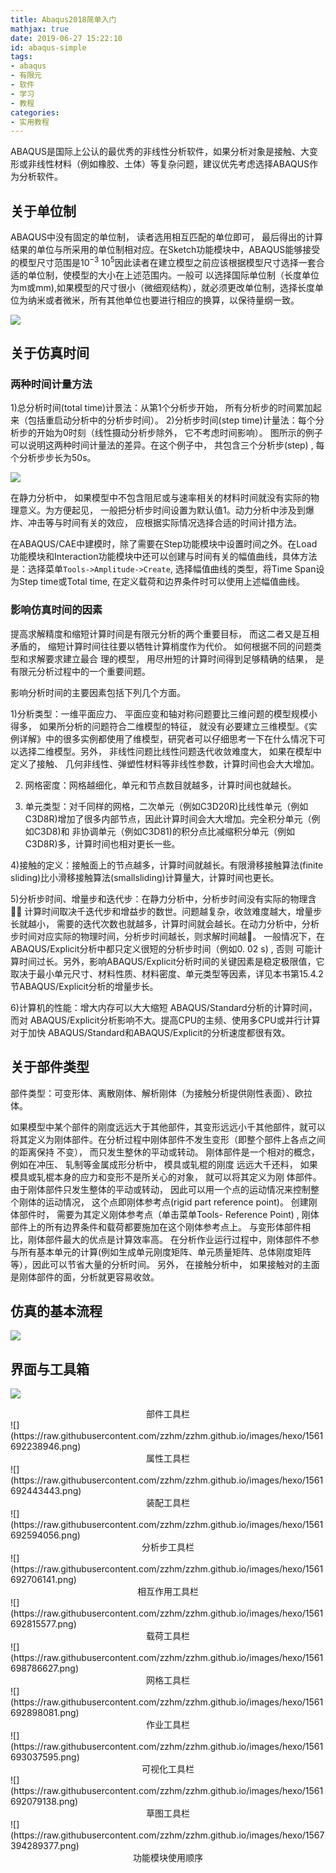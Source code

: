 ```yaml
---
title: Abaqus2018简单入门
mathjax: true
date: 2019-06-27 15:22:10
id: abaqus-simple
tags:
- abaqus
- 有限元
- 软件
- 学习
- 教程
categories:
- 实用教程
---
```


ABAQUS是国际上公认的最优秀的非线性分析软件，如果分析对象是接触、大变形或非线性材料（例如橡胶、土体）等复杂问题，建议优先考虑选择ABAQUS作为分析软件。

<!---more--->

## 关于单位制

ABAQUS中没有固定的单位制， 读者选用相互匹配的单位即可， 最后得出的计算结果的单位与所采用的单位制相对应。在Sketch功能模块中，ABAQUS能够接受的模型尺寸范围是$10^{-3}~10^5$因此读者在建立模型之前应该根据模型尺寸选择一套合适的单位制，使模型的大小在上述范围内。一般可 以选择国际单位制（长度单位为m或mm),如果模型的尺寸很小（微细观结构），就必须更改单位制，选择长度单位为纳米或者微米，所有其他单位也要进行相应的换算，以保待量纲一致。

![](https://raw.githubusercontent.com/zzhm/zzhm.github.io/images/hexo/1561621164753.png)

## 关于仿真时间

### 两种时间计量方法
1)总分析时间(total time)计景法：从第1个分析步开始， 所有分析步的时间累加起来（包括重启动分析中的分析步时间）。
2)分析步时间(step time)计量法：每个分析步的开始为0时刻（线性摄动分析步除外， 它不考虑时间影响）。
图所示的例子可以说明这两种时间计量法的差异。在这个例子中， 共包含三个分析步(step) , 每个分析步步长为50s。

![](https://raw.githubusercontent.com/zzhm/zzhm.github.io/images/hexo/1561625314899.png)

在静力分析中， 如果模型中不包含阻尼或与速率相关的材料时间就没有实际的物理意义。为方便起见， 一般把分析步时间设置为默认值1。动力分析中涉及到爆炸、冲击等与时间有关的效应， 应根据实际情况选择合适的时间计措方法。

在ABAQUS/CAE中建模时，除了需要在Step功能模块中设置时间之外。在Load功能模块和Interaction功能模块中还可以创建与时间有关的幅值曲线，具体方法是：选择菜单`Tools->Amplitude->Create`, 选择幅值曲线的类型，将Time Span设为Step time或Total time, 在定义载荷和边界条件时可以使用上述幅值曲线。

### 影响仿真时间的因素

提高求解精度和缩短计算时间是有限元分析的两个重要目标， 而这二者又是互相矛盾的， 缩短计算时间往往要以牺牲计算梢度作为代价。 如何根据不同的问题类型和求解要求建立最合 理的模型， 用尽卅短的计算时间得到足够精确的结果， 是有限元分析过程中的一个重要间题。

影响分析时间的主要因素包括下列几个方面。

1)分析类型：一维平面应力、 平面应变和轴对称问题要比三维问题的模型规模小得多， 如果所分析的问题符合二维模型的特征， 就没有必要建立三维模型。《实例详解》中的很多实例都使用了维模型，研究者可以仔细思考一下在什么情况下可以选择二维模型。另外， 非线性问题比线性问题迭代收敛难度大， 如果在模犁中定义了接触、 几何非线性、弹塑性材料等非线性参数，计算时间也会大大增加。

2)	网格密度：网格越细化，单元和节点数目就越多，计算时间也就越长。

3)	单元类型：对千同样的网格，二次单元（例如C3D20R)比线性单元（例如C3D8R)增加了很多内部节点，因此计算时间会大大增加。完全积分单元（例如C3D8)和 非协调单元（例如C3D81)的积分点比减缩积分单元（例如C3D8R)多，计算时间也相对更长一些。

4)接触的定义：接触面上的节点越多，计算时间就越长。有限滑移接触算法(finite sliding)比小滑移接触算法(smallsliding)计算量大，计算时间也更长。

5)分析步时间、增量步和迭代步：在静力分析中，分析步时间没有实际的物理含􀃈， 计算时间取决千迭代步和增益步的数世。问题越复杂，收敛难度越大，增量步长就越小， 需要的迭代次数也就越多，计算时间就会越长。在动力分析中，分析步时间对应实际的物理时间，分析步时间越长，则求解时间越􀁤。 一般情况下，在ABAQUS/Explicit分析中都只定义很短的分析步时间（例如0. 02 s) , 否则 可能计算时间过长。另外，影响ABAQUS/Explicit分析时间的关键因素是稳定极限值，它取决于最小单元尺寸、材料性质、材料密度、单元类型等因素，详见本书第15.4.2节ABAQUS/Explicit分析的增量步长。

6)计算机的性能：增大内存可以大大缩短 ABAQUS/Standard分析的计算时间，而对 ABAQUS/Explicit分析影响不大。提高CPU的主频、使用多CPU或并行计算对于加快 ABAQUS/Standard和ABAQUS/Explicit的分析速度都很有效。

## 关于部件类型

部件类型：可变形体、离散刚体、解析刚体（为接触分析提供刚性表面）、欧拉体。

如果模型中某个部件的刚度远远大于其他部件，其变形远远小千其他部件，就可以将其定义为刚体部件。在分析过程中刚体部件不发生变形（即整个部件上各点之间的距离保持 不变）， 而只发生整休的平动或转动。
刚体部件是一个相对的概念， 例如在冲压、 轧制等金属成形分析中， 模具或轧棍的刚度 远远大千还料， 如果模具或轧棍本身的应力和变形不是所关心的对象， 就可以将其定义为刚 体部件。
由于刚体部件只发生整体的平动或转动， 因此可以用一个点的运动情况来控制整个刚体的运动情况， 这个点即刚体参考点(rigid part reference point)。 创建刚体部件时， 需要为其定义刚体参考点（单击菜单Tools- Reference Point) , 刚体部件上的所有边界条件和载荷都要施加在这个刚体参考点上。
与变形体部件相比，刚体部件最大的优点是计算效率高。 在分析作业运行过程中，刚体部件不参与所有基本单元的计算(例如生成单元刚度矩阵、单元质量矩阵、总体刚度矩阵等），因此可以节省大量的分析时间。 另外， 在接触分析中， 如果接触对的主面是刚体部件的面，分析就更容易收敛。

## 仿真的基本流程

![](https://raw.githubusercontent.com/zzhm/zzhm.github.io/images/hexo/1561622118424.png)

## 界面与工具箱

![](https://raw.githubusercontent.com/zzhm/zzhm.github.io/images/hexo/1561691977714.png)

<center>部件工具栏</center>
![](https://raw.githubusercontent.com/zzhm/zzhm.github.io/images/hexo/1561692238946.png)

<center>属性工具栏</center>
![](https://raw.githubusercontent.com/zzhm/zzhm.github.io/images/hexo/1561692443443.png)

<center>装配工具栏</center>
![](https://raw.githubusercontent.com/zzhm/zzhm.github.io/images/hexo/1561692594056.png)

<center>分析步工具栏</center>
![](https://raw.githubusercontent.com/zzhm/zzhm.github.io/images/hexo/1561692706141.png)

<center>相互作用工具栏</center>
![](https://raw.githubusercontent.com/zzhm/zzhm.github.io/images/hexo/1561692815577.png)

<center>载荷工具栏</center>
![](https://raw.githubusercontent.com/zzhm/zzhm.github.io/images/hexo/1561698786627.png)

<center>网格工具栏</center>
![](https://raw.githubusercontent.com/zzhm/zzhm.github.io/images/hexo/1561692898081.png)

<center>作业工具栏</center>
![](https://raw.githubusercontent.com/zzhm/zzhm.github.io/images/hexo/1561693037595.png)

<center>可视化工具栏</center>
![](https://raw.githubusercontent.com/zzhm/zzhm.github.io/images/hexo/1561692079138.png)

<center>草图工具栏</center>
![](https://raw.githubusercontent.com/zzhm/zzhm.github.io/images/hexo/1567394289377.png)

<center>功能模块使用顺序</center>